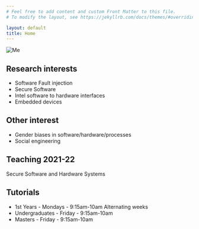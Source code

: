 ```yaml
---
# Feel free to add content and custom Front Matter to this file.
# To modify the layout, see https://jekyllrb.com/docs/themes/#overriding-theme-defaults

layout: default
title: Home
---
```

![Me](../images/KitHeadshot.jpg#left) 
## Research interests
* Software Fault injection
* Secure Software 
* Intel software to hardware interfaces
* Embedded devices

## Other interest
* Gender biases in software/hardware/processes
* Social engineering

## Teaching 2021-22
Secure Software and Hardware Systems 

## Tutorials
* 1st Years - Mondays - 9:15am-10am
Alternating weeks
* Undergraduates - Friday - 9:15am-10am
* Masters - Friday - 9:15am-10am